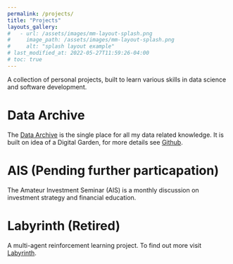 ```yaml
---
permalink: /projects/
title: "Projects"
layouts_gallery:
#   - url: /assets/images/mm-layout-splash.png
#     image_path: /assets/images/mm-layout-splash.png
#     alt: "splash layout example"
# last_modified_at: 2022-05-27T11:59:26-04:00
# toc: true
---
```


A collection of personal projects, built to learn various skills in data science and software development.

# Data Archive

The [Data Archive](https://rhyslwells.github.io/Data-Archive) is the single place for all my data related knowledge. It is built on idea of a Digital Garden, for more details see [Github](https://github.com/rhyslwells/data-archive).

# AIS (Pending further particapation)

The Amateur Investment Seminar (AIS) is a monthly discussion on investment strategy and financial education.

# Labyrinth (Retired)

A multi-agent reinforcement learning project. To find out more visit [Labyrinth](https://github.com/rhyslwells/labyrinth).